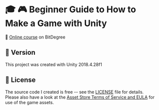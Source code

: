 # :mortar_board: :video_game: Beginner Guide to How to Make a Game with Unity

:link: [Online course](https://www.bitdegree.org/course/how-to-make-a-game-with-unity) on BitDegree

## :memo: Version

This project was created with Unity 2018.4.28f1

## :page_with_curl: License

The source code I created is free -- see the [LICENSE](LICENSE) file for details.  
Please also have a look at the [Asset Store Terms of Service and EULA](https://unity3d.com/legal/as_terms) for use of the game assets.
